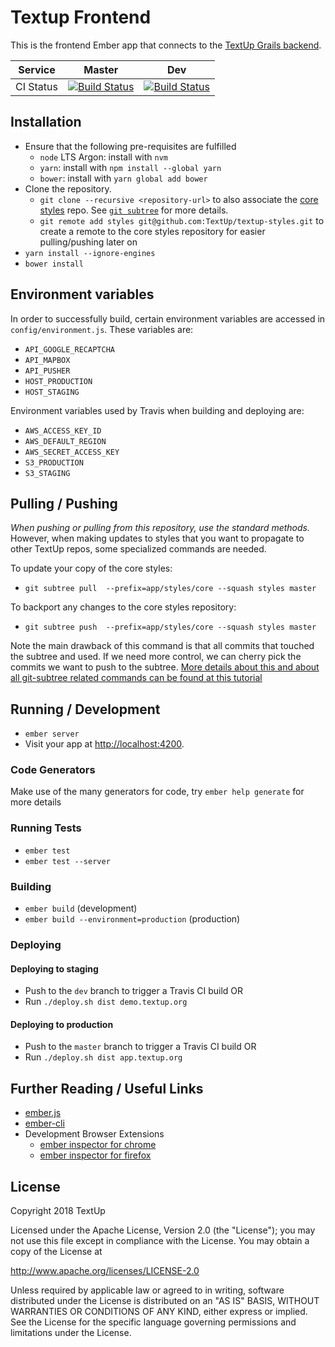 # Textup Frontend

This is the frontend Ember app that connects to the [TextUp Grails backend](https://github.com/TextUp/textup-backend).

| Service | Master | Dev |
| --- | --- | --- |
| CI Status | [![Build Status](https://travis-ci.org/TextUp/textup-frontend.svg?branch=master)](https://travis-ci.org/TextUp/textup-frontend) | [![Build Status](https://travis-ci.org/TextUp/textup-frontend.svg?branch=dev)](https://travis-ci.org/TextUp/textup-frontend) |

## Installation

* Ensure that the following pre-requisites are fulfilled
    * `node` LTS Argon: install with `nvm`
    * `yarn`: install with `npm install --global yarn`
    * `bower`: install with `yarn global add bower`
* Clone the repository.
    * `git clone --recursive <repository-url>` to also associate the [core styles](https://github.com/TextUp/textup-styles) repo. See [`git subtree`](https://github.com/git/git/blob/master/contrib/subtree/git-subtree.txt) for more details.
    * `git remote add styles git@github.com:TextUp/textup-styles.git` to create a remote to the core styles repository for easier pulling/pushing later on
* `yarn install --ignore-engines`
* `bower install`

## Environment variables

In order to successfully build, certain environment variables are accessed in `config/environment.js`. These variables are:

* `API_GOOGLE_RECAPTCHA`
* `API_MAPBOX`
* `API_PUSHER`
* `HOST_PRODUCTION`
* `HOST_STAGING`

Environment variables used by Travis when building and deploying are:

* `AWS_ACCESS_KEY_ID`
* `AWS_DEFAULT_REGION`
* `AWS_SECRET_ACCESS_KEY`
* `S3_PRODUCTION`
* `S3_STAGING`

## Pulling / Pushing

*When pushing or pulling from this repository, use the standard methods.* However, when making updates to styles that you want to propagate to other TextUp repos, some specialized commands are needed.

To update your copy of the core styles:

* `git subtree pull  --prefix=app/styles/core --squash styles master`

To backport any changes to the core styles repository:

* `git subtree push  --prefix=app/styles/core --squash styles master`

Note the main drawback of this command is that all commits that touched the subtree and used. If we need more control, we can cherry pick the commits we want to push to the subtree. [More details about this and about all git-subtree related commands can be found at this tutorial](https://medium.com/@porteneuve/mastering-git-subtrees-943d29a798ec#.s0lfst7jk)

## Running / Development

* `ember server`
* Visit your app at [http://localhost:4200](http://localhost:4200).

### Code Generators

Make use of the many generators for code, try `ember help generate` for more details

### Running Tests

* `ember test`
* `ember test --server`

### Building

* `ember build` (development)
* `ember build --environment=production` (production)

### Deploying

#### Deploying to staging

* Push to the `dev` branch to trigger a Travis CI build OR
* Run `./deploy.sh dist demo.textup.org`

#### Deploying to production

* Push to the `master` branch to trigger a Travis CI build OR
* Run `./deploy.sh dist app.textup.org`

## Further Reading / Useful Links

* [ember.js](http://emberjs.com/)
* [ember-cli](http://ember-cli.com/)
* Development Browser Extensions
  * [ember inspector for chrome](https://chrome.google.com/webstore/detail/ember-inspector/bmdblncegkenkacieihfhpjfppoconhi)
  * [ember inspector for firefox](https://addons.mozilla.org/en-US/firefox/addon/ember-inspector/)

## License

Copyright 2018 TextUp

Licensed under the Apache License, Version 2.0 (the "License");
you may not use this file except in compliance with the License.
You may obtain a copy of the License at

  http://www.apache.org/licenses/LICENSE-2.0

Unless required by applicable law or agreed to in writing, software
distributed under the License is distributed on an "AS IS" BASIS,
WITHOUT WARRANTIES OR CONDITIONS OF ANY KIND, either express or implied.
See the License for the specific language governing permissions and
limitations under the License.
